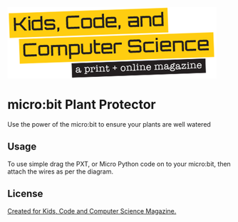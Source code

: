 ![alt](https://raw.githubusercontent.com/lesp/microbit-plant-protector/master/kccs-logo-yellow-470x160.png)
# micro:bit Plant Protector

Use the power of the micro:bit to ensure your plants are well watered

## Usage
To use simple drag the PXT, or Micro Python code on to your micro:bit, then attach the wires as per the diagram.

## License

[Created for Kids, Code and Computer Science Magazine.](https://www.kidscodecs.com/)

